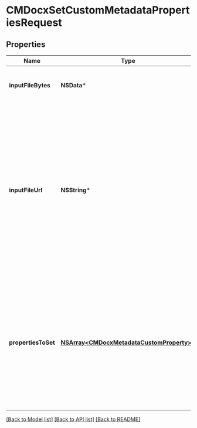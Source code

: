 # CMDocxSetCustomMetadataPropertiesRequest

## Properties
Name | Type | Description | Notes
------------ | ------------- | ------------- | -------------
**inputFileBytes** | **NSData*** | Optional: Bytes of the input file to operate on | [optional] 
**inputFileUrl** | **NSString*** | Optional: URL of a file to operate on as input.  This can be a public URL, or you can also use the begin-editing API to upload a document and pass in the secure URL result from that operation as the URL here (this URL is not public). | [optional] 
**propertiesToSet** | [**NSArray&lt;CMDocxMetadataCustomProperty&gt;***](CMDocxMetadataCustomProperty.md) | Required: properties to set in the Word Document; provide one or more property definitions to set - be sure to specify the data type and value, together with the property name | [optional] 

[[Back to Model list]](../README.md#documentation-for-models) [[Back to API list]](../README.md#documentation-for-api-endpoints) [[Back to README]](../README.md)


